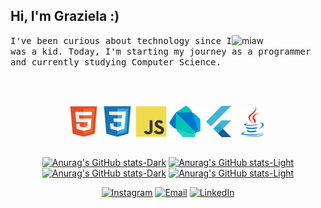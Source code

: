 <h2>Hi, I'm Graziela :)</h2>

<img src="gato.gif"  alt="miaw" width="150px" align="right"/>
<samp>I've been curious about technology since I was a kid. Today, I'm starting my journey as a programmer and currently studying Computer Science.</samp>

<br><br>

<div class="languages-svg" align="center">
        <img src="https://raw.githubusercontent.com/devicons/devicon/master/icons/html5/html5-original.svg" alt="HTML5" width="50px">
        <img src="https://raw.githubusercontent.com/devicons/devicon/master/icons/css3/css3-original.svg" alt="CSS3" width="50px">
        <img src="https://raw.githubusercontent.com/devicons/devicon/master/icons/javascript/javascript-original.svg" alt="JAVASCRIPT" width="50px">
        <img src="https://raw.githubusercontent.com/devicons/devicon/master/icons/dart/dart-original.svg" alt="DART" width="50px">
        <img src="https://raw.githubusercontent.com/devicons/devicon/master/icons/flutter/flutter-original.svg" alt="FLUTTER" width="50px">
        <img src="https://raw.githubusercontent.com/devicons/devicon/master/icons/java/java-original.svg" alt="JAVA" width="50px">
</div>

##

<div align="center">
        
[![Anurag's GitHub stats-Dark](https://github-readme-stats.vercel.app/api?username=grazixzdev&show_icons=true&theme=dark#gh-dark-mode-only)](https://github.com/anuraghazra/github-readme-stats#gh-dark-mode-only)
[![Anurag's GitHub stats-Light](https://github-readme-stats.vercel.app/api?username=grazixzdev&show_icons=true&theme=default#gh-light-mode-only)](https://github.com/anuraghazra/github-readme-stats#gh-light-mode-only)
[![Anurag's GitHub stats-Dark](https://github-readme-stats.vercel.app/api/top-langs/?username=grazixzdev&layout=donut&theme=dark#gh-dark-mode-only)](https://github.com/anuraghazra/github-readme-stats#gh-dark-mode-only)
[![Anurag's GitHub stats-Light](https://github-readme-stats.vercel.app/api/top-langs/?username=grazixzdev&layout=donut&theme=default#gh-light-mode-only)](https://github.com/anuraghazra/github-readme-stats#gh-light-mode-only)

</div>

<div class="contact" align="center">
        <a href="https://www.instagram.com/graziela.llucena"><img src="https://img.shields.io/badge/-Instagram-%23E4405F?style=for-the-badge&logo=instagram&logoColor=white" alt="Instagram" target="_blank"></a>
        <a href="mailto:grazielalucena8@gmail.com"><img src="https://img.shields.io/badge/-Gmail-%23333?style=for-the-badge&logo=gmail&logoColor=white" alt="Email" target="_blank"></a>
        <a href="https://www.linkedin.com/in/grazixzdev"><img src="https://img.shields.io/badge/-LinkedIn-%230077B5?style=for-the-badge&logo=linkedin&logoColor=white" alt="LinkedIn" target="_blank"></a>
</div>

